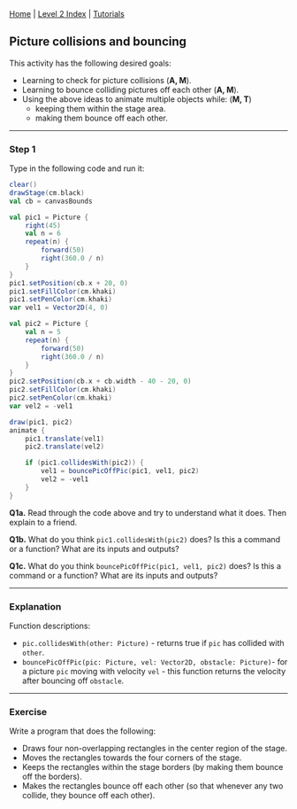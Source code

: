<div class="nav">
  <a href="../../index.html">Home</a> | <a href="index.html">Level 2 Index</a> | <a href="../../tutorials-index.html">Tutorials</a>
</div>

## Picture collisions and bouncing

This activity has the following desired goals:
* Learning to check for picture collisions (**A, M**).
* Learning to bounce colliding pictures off each other (**A, M**).
* Using the above ideas to animate multiple objects while: (**M, T**)
  * keeping them within the stage area.
  * making them bounce off each other.

---

### Step 1

Type in the following code and run it:

```scala
clear()
drawStage(cm.black)
val cb = canvasBounds

val pic1 = Picture {
    right(45)
    val n = 6
    repeat(n) {
        forward(50)
        right(360.0 / n)
    }
}
pic1.setPosition(cb.x + 20, 0)
pic1.setFillColor(cm.khaki)
pic1.setPenColor(cm.khaki)
var vel1 = Vector2D(4, 0)

val pic2 = Picture {
    val n = 5
    repeat(n) {
        forward(50)
        right(360.0 / n)
    }
}
pic2.setPosition(cb.x + cb.width - 40 - 20, 0)
pic2.setFillColor(cm.khaki)
pic2.setPenColor(cm.khaki)
var vel2 = -vel1

draw(pic1, pic2)
animate {
    pic1.translate(vel1)
    pic2.translate(vel2)

    if (pic1.collidesWith(pic2)) {
        vel1 = bouncePicOffPic(pic1, vel1, pic2)
        vel2 = -vel1
    }
}
```

**Q1a.** Read through the code above and try to understand what it does. Then explain to a friend.

**Q1b.**  What do you think `pic1.collidesWith(pic2)` does? Is this a command or a function? What are its inputs and outputs?

**Q1c.**  What do you think `bouncePicOffPic(pic1, vel1, pic2)` does? Is this a command or a function? What are its inputs and outputs?

---

### Explanation

Function descriptions:

* `pic.collidesWith(other: Picture)` - returns true if `pic` has collided with `other`.
* `bouncePicOffPic(pic: Picture, vel: Vector2D, obstacle: Picture)`- for a picture `pic` moving with velocity `vel` - this function returns the velocity after bouncing off `obstacle`.

---

### Exercise

Write a program that does the following:
* Draws four non-overlapping rectangles in the center region of the stage.
* Moves the rectangles towards the four corners of the stage.
* Keeps the rectangles within the stage borders (by making them bounce off the borders).
* Makes the rectangles bounce off each other (so that whenever any two collide, they bounce off each other).
